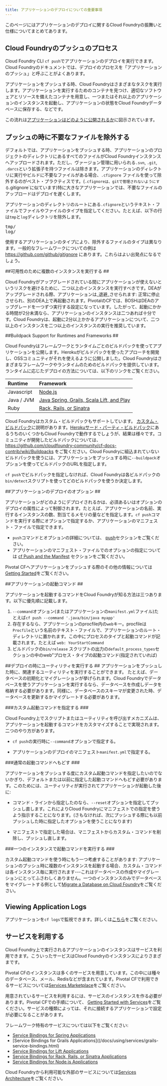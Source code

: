 ```yaml
---
title: アプリケーションのデプロイについての重要事項
---
```



このページにはアプリケーションのデプロイに関するCloud Foundryの振舞いと仕様についてまとめてあります。

## <a id='push-process'></a>Cloud Foundryのプッシュのプロセス ##

Cloud Foundry CLI `cf push`でアプリケーションのデプロイを実行できます。Cloud Foundryのドキュメントでは、デプロイのプロセスを「アプリケーションのプッシュ」と呼ぶことがよくあります。

アプリケーションをプッシュする時、Cloud Foundryはさまざまなタスクを実行します。アプリケーションを実行するためのコンテナを見つけ、適切なソフトウェアとリソースを備えたコンテナを用意し、一つまたはそれ以上のアプリケーションのインスタンスを起動し、アプリケーションの状態をCloud Foundryデータベースに保存する、などです。

この流れは[アプリケーションはどのように公開されるか](/docs/running/architecture/how-applications-are-staged.html)に図示されています。

## <a id='exclude'></a>プッシュの時に不要なファイルを除外する ##

デフォルトでは、アプリケーションをプッシュする時、アプリケーションのプロジェクトのディレクトリにあるすべてのファイルがCloud Foundryインスタンスへアップロードされます。ただし、ヴァージョン管理に用いられる`.svn`, `.git`, `.darcs`という拡張子を持つファイルは除きます。アプリケーションのディレクトリに実行やビルドに不要なファイルがある場合、`.cfignore` ファイルを使って除外するのがベスト・プラクティスです。(`.cfignoreは、gitで管理されないようにする`.gitignore`に似ています)特に大きなアプリケーションでは、不要なファイルのアップロードはデプロイを遅くします。

アプリケーションのディレクトリのルートにある`.cfignore`というテキスト・ファイルでファイルやファイルのタイプを指定してください。たとえば、以下の行は`tmp`と`log`ディレクトリを除外します。

<pre class="terminal">
tmp/
log/
</pre>

使用するアプリケーションのタイプにより、除外するファイルのタイプは異なります。一般的なフレームワークについての例は https://github.com/github/gitignore にあります。これらはよい出発点になるでしょう。

##<a id='instances'></a>可用性のために複数のインスタンスを実行する ##

Cloud Foundryがアップグレードされている間にアプリケーションが使えないというリスクを避けるために、二つ以上のインスタンスを実行すべきです。DEAがアップグレードされる際、アプリケーションは_退避_させられます: 正常に停止させられ、別のDEA上で再起動されます。PivotalのCFでは、BOSHはDEAのアップグレードを一つずつ実行する設定になっています。したがって、起動にかかる時間が2分未満なら、アプリケーションのインスタンスは二つあれば十分です。Cloud Foundryは、起動に2分以上かかるアプリケーションについて、二つ以上のインスタンスを二つ以上のインスタンスの実行を推奨しています。


##<a id='buildpacks'></a>Buildpack Support for Runtimes and Frameworks ##

Cloud Foundryはフレームワークとランタイムごとのビルドパックを使ってアプリケーションを公開します。Herokuがビルドパックを使ったアプローチを開発し、OSSコミュニティがそれを使えるように公開しました。Cloud Foundryはさまざまなフレームワークやランタイムのためのビルドパックを提供しています。ランタイムに応じたデプロイの方法については、以下のリンクをご覧ください。

| Runtime        | Framework                                                                             |
| :------------- | :-------------                                                                        |
| Javascript     | [Node.js](/docs/using/deploying-apps/javascript/index.html)                           |
| Java / JVM     | [Java Spring, Grails, Scala Lift, and Play](/docs/using/deploying-apps/jvm/index.html)|
| Ruby           | [Rack, Rails, or Sinatra](/docs/using/deploying-apps/ruby/index.html)                 |


Cloud Foundryはカスタム・ビルドパックもサポートしています。 [カスタム・ビルドパック](/docs/using/deploying-apps/buildpacks.html)に説明があります。<a href="https://devcenter.heroku.com/articles/third-party-buildpacks">Herokuサード・パーティ・ビルドパック</a>にあるうちのいくつかもCloud Foundryで動作するでしょうが、結果は様々です。コミュニティが開発したビルドパックについては、https://github.com/cloudfoundry-community/cf-docs-contrib/wiki/Buildpacks をご覧ください。Cloud Foundryに組込まれていないビルドパックを使うには、アプリケーションをプッシュする時に`--buildpack`オプションを使ってビルドパックのURLを指定します。

`cf push`でビルドパックを指定しなければ、Cloud Foundryは各ビルドパックの`bin/detect`スクリプトを使ってどのビルドパックを使うか決定します。

##<a id='deploy-options'></a>アプリケーションのデプロイのオプション ##

アプリケーションがどのようにデプロイされるかは、必須あるいはオプションのデプロイの属性によって制御されます。たとえば、アプリケーションの名前、実行するインスタンスの数、割当てるメモリの量などを指定します。`cf push`コマンドを実行する際にオプションで指定するか、アプリケーションのマニフェスト・ファイルで指定できます。

* `push`コマンドとオプションの詳細については、 [push](/docs/using/managing-apps/cf/index.html#push)セクションをご覧ください。
* アプリケーションのマニフェスト・ファイルでのオプションの指定については [cf Push and the Manifest](/docs/using/deploying-apps/manifest.html#push-and-manifest) セクションをご覧ください。


Pivotal CFへアプリケーションをプッシュする際のその他の情報については [Getting Started](/docs/dotcom/getting-started.html)をご覧ください。

##<a id='start-command'></a>アプリケーションの起動コマンド ##

アプリケーションを起動するコマンドをCloud Foundryが知る方法は三つあります。以下に優先順に記載します。

1. `--command`オプション(またはアプリケーションの`manifest.yml`ファイル)たとえば`cf push --command '.java/bin/java myapp'`
1. 存在するなら、アプリケーションのprocfile内の`web`キー。procfileは`Procfile`という名前のテキスト・ファイルで、アプリケーションのルート・ディレクトリに置かれます。この中にプロセスのタイプと起動コマンドが記載されます。たとえば `web: YourStartCommand`
1. ビルドパックの`bin/release` スクリプトの出力の`default_process_types`セクションの中のweb”プロセス・タイプの起動コマンド(指定されていれば)

##<a id='run-utility'></a>デプロイの時にユーティリティを実行する ##
アプリケーションをプッシュした時に、関連するユーティリティを実行することができます。
たとえば、データベースの初期化とマイグレーションが挙げられます。Cloud Foundryでデータベースを使うアプリケーションを実行するなら、データベースを作成しデータを格納する必要があります。同様に、データベースのスキーマが変更された時、データベースを更新するかマイグレートする必要があります。

###<a id='custom-start'></a>カスタム起動コマンドを指定する ###


Cloud Foundry上でスクリプトまたはユーティリティを呼び出すメカニズムは、アプリケーションを起動するコマンドをカスタマイズすることで実現されます。二つのやり方があります。

* `cf push`の実行時に`--command`オプションで指定する。

* アプリケーションのデプロイのマニフェスト`manifest.yml`で指定する。

###<a id='revert-start'></a>通常の起動コマンドへもどす ###

アプリケーションをプッシュする度にカスタム起動コマンドを指定したいのでないかぎり、デフォルトまたは以前に指定した起動コマンドへもどす必要があります。このためには、ユーティリティが実行されてアプリケーションが起動した後に:

* コマンド・ラインから指定したのなら、`--reset`オプションを指定してプッシュし直します。これによりCloud Foundryにマニフェストでの指定を使うよう指示することになります。(さもなければ、次にプッシュする際にも以前プッシュした時に指定したオプションを使うことになります)

* マニフェストで指定した場合は、マニフェストからカスタム・コマンドを削除し、プッシュし直します。

###<a id='single-app'></a>一つのインスタンスで起動コマンドを実行する ###

カスタム起動コマンドを使う時にもう一つ考慮することがあります: アプリケーションのプッシュ時に複数のインスタンスを起動する場合、カスタム・コマンドは各インスタンス毎に実行されます---これはデータベースの作成やマイグレーションにとってふさわしくありません。一つのインスタンスのみでデータベースをマイグレートする例として[Migrate a Database on Cloud Foundry](/docs/using/deploying-apps/migrate-db.html)をご覧ください。

## <a id='logging'></a>Viewing Application Logs ##

アプリケーションを`cf logs`で監視できます。詳しくは[こちら](./logging.html)をご覧ください。

## <a id='services'></a>サービスを利用する ##

Cloud Foundry上で実行されるアプリケーションのインスタンスはサービスを利用できます。こういったサービスはCloud Foundryのインスタンスによりさまざまです。

Pivotal CFのインスタンスは多くのサービスを用意しています。この中には種々のデータベース、メール、Redisなどが含まれています。Pivotal CFで利用できるサービスについては[Services Marketplace](/docs/dotcom/marketplace/services/index.html)をご覧ください。

用意されているサービスを利用するには、サービスのインスタンスを作る必要があります。Pivotal CFでの手順について、 [Getting Started with Services](/docs/dotcom/adding-a-service.html)をご覧ください。サービスの種類によっては、それに接続するアプリケーションで設定が必要になることがあります。

フレームワーク特有のサービスについては以下をご覧ください:

* [Service Bindings for Spring Applications](/docs/using/services/spring-service-bindings.html)
* [Service Bindings for Grails Applications]((/docs/using/services/grails-service-bindings.html)
* [Service Bindings for Lift Applications](/docs/using/services/lift-service-bindings.html)
* [Service Bindings for Rack, Rails, or Sinatra Applications](/docs/using/services/ruby-service-bindings.html)
* [Service Bindings for Node.js Applications](/docs/using/services/node-service-bindings.html)

Cloud Foundryから利用可能な外部のサービスについては[Services Architecture](/docs/running/architecture/services/index.html)をご覧ください。

